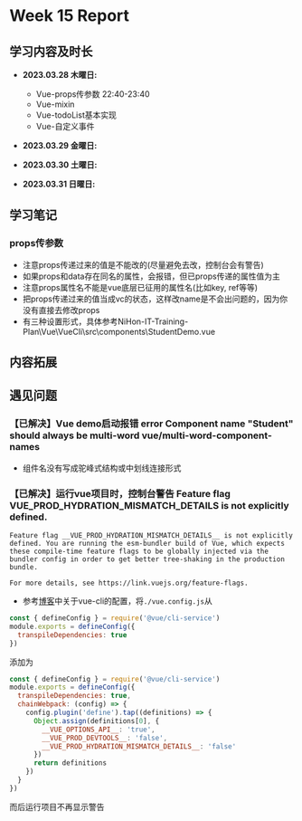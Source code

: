 # Week 15 Report

## 学习内容及时长

* **2023.03.28 木曜日:** 
  * Vue-props传参数 22:40-23:40
  * Vue-mixin
  * Vue-todoList基本实现
  * Vue-自定义事件

* **2023.03.29 金曜日:** 

* **2023.03.30 土曜日:** 

* **2023.03.31 日曜日:** 

## 学习笔记
### props传参数
* 注意props传递过来的值是不能改的(尽量避免去改，控制台会有警告)
* 如果props和data存在同名的属性，会报错，但已props传递的属性值为主
* 注意props属性名不能是vue底层已征用的属性名(比如key, ref等等)
* 把props传递过来的值当成vc的状态，这样改name是不会出问题的，因为你没有直接去修改props
* 有三种设置形式，具体参考NiHon-IT-Training-Plan\Vue\VueCli\src\components\StudentDemo.vue























## 内容拓展





## 遇见问题
### 【已解决】Vue demo启动报错 error Component name "Student" should always be multi-word  vue/multi-word-component-names
* 组件名没有写成驼峰式结构或中划线连接形式

### 【已解决】运行vue项目时，控制台警告 Feature flag __VUE_PROD_HYDRATION_MISMATCH_DETAILS__ is not explicitly defined.
```
Feature flag __VUE_PROD_HYDRATION_MISMATCH_DETAILS__ is not explicitly defined. You are running the esm-bundler build of Vue, which expects these compile-time feature flags to be globally injected via the bundler config in order to get better tree-shaking in the production bundle.

For more details, see https://link.vuejs.org/feature-flags.
```
* 参考[博客](https://blog.csdn.net/qq_53810245/article/details/136234505)中关于vue-cli的配置，将`./vue.config.js`从
```js
const { defineConfig } = require('@vue/cli-service')
module.exports = defineConfig({
  transpileDependencies: true
})
```
添加为
```js
const { defineConfig } = require('@vue/cli-service')
module.exports = defineConfig({
  transpileDependencies: true,
  chainWebpack: (config) => {
    config.plugin('define').tap((definitions) => {
      Object.assign(definitions[0], {
        __VUE_OPTIONS_API__: 'true',
        __VUE_PROD_DEVTOOLS__: 'false',
        __VUE_PROD_HYDRATION_MISMATCH_DETAILS__: 'false'
      })
      return definitions
    })
  }
})
```
而后运行项目不再显示警告
